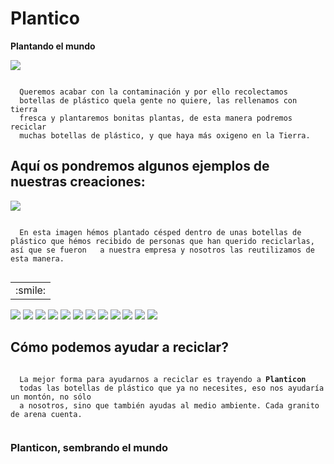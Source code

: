 # Plantico
<html>
 <head>
  <link rel="shortcut icon" href="WIN_20210323_12_14_32_Pro.jpg">
 </head>
 <body>
  <p><strong>Plantando el mundo</strong></p>
  <a href="https://drive.google.com/file/d/1Mfu81f3SUbSgRLAA5q5Vff0LlhMl9wVm/view"><img src="WIN_20210323_12_14_32_Pro.jpg"></a>
  <pre><code>
  Queremos acabar con la contaminación y por ello recolectamos
  botellas de plástico quela gente no quiere, las rellenamos con tierra
  fresca y plantaremos bonitas plantas, de esta manera podremos reciclar 
  muchas botellas de plástico, y que haya más oxigeno en la Tierra. </code></pre>



 </body>
 <body>
  <h2> Aquí os pondremos algunos ejemplos de nuestras creaciones: </h2>
  <img src="images (7).jpg">
  <p><code>
  En esta imagen hémos plantado césped dentro de unas botellas de plástico que hémos recibido de personas que han querido reciclarlas, así que se fueron   a nuestra empresa y nosotros las reutilizamos de esta manera.
  </code></p>

  <table>
      <tr>
          <td>:smile:</td>
      </tr>
  </table>
  

  <img src="aprobechar-las-botellas.jpg">
    

  <img src="descarga (11).jpg">
      

  <img src="fbh.jpg">
      

  <img src="images (10).jpg">
      

  <img src="huertabotellass.jpg">
        

  <img src="images (11).jpg">
      

  <img src="images (12).jpg">
      

  <img src="images (7).jpg">
        

  <img src="images (8).jpg">
        

  <img src="images (9).jpg">
      

  <img src="sembrar-alimentos-en-botellas.jpg">
      

  <img src="usar-botellas-de-plastico.jpg">
 </body>
 <body>
       

  <h2> Cómo podemos ayudar a reciclar? </h2>
  <pre><code>
  La mejor forma para ayudarnos a reciclar es trayendo a <strong>Planticon</strong> 
  todas las botellas de plástico que ya no necesites, eso nos ayudaría un montón, no sólo
  a nosotros, sino que también ayudas al medio ambiente. Cada granito de arena cuenta.
  </code></pre>
  <h3> Planticon, sembrando el mundo </h3>
 <html>
